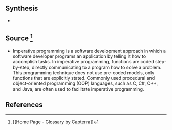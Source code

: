 ## Synthesis
- 
## Source [^1]
- Imperative programming is a software development approach in which a software developer programs an application by telling it how to accomplish tasks. In imperative programming, functions are coded step-by-step, directly communicating to a program how to solve a problem. This programming technique does not use pre-coded models, only functions that are explicitly stated. Commonly used procedural and object-oriented programming (OOP) languages, such as C, C#, C++, and Java, are often used to facilitate imperative programming.
## References

[^1]: [[Home Page - Glossary by Capterra]]